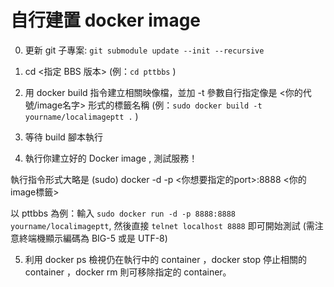 # 自行建置 docker image

0. 更新 git 子專案: `git submodule update --init --recursive`

1. cd <指定 BBS 版本> (例：`cd pttbbs` )

2. 用 docker build 指令建立相關映像檔，並加 -t 參數自行指定像是 <你的代號/image名字> 形式的標籤名稱 (例：`sudo docker build -t yourname/localimageptt .` )

3. 等待 build 腳本執行

4. 執行你建立好的 Docker image , 測試服務！ 

執行指令形式大略是 (sudo) docker -d -p <你想要指定的port>:8888 <你的image標籤>

以 pttbbs 為例：輸入 `sudo docker run -d -p 8888:8888 yourname/localimageptt`, 然後直接 `telnet localhost 8888` 即可開始測試 (需注意終端機顯示編碼為 BIG-5 或是 UTF-8)

5. 利用 docker ps 檢視仍在執行中的 container ，docker stop <container id> 停止相關的 container ，docker rm <container id> 則可移除指定的 container。
